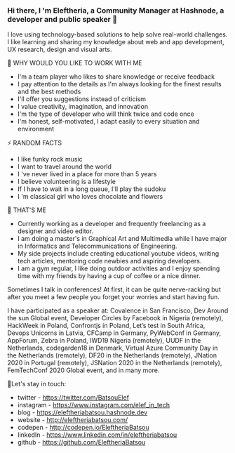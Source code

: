 ### Hi there, I 'm Eleftheria, a Community Manager at Hashnode, a developer and public speaker 👋

I love using technology-based solutions to help solve real-world challenges. I like learning and sharing my knowledge about web and app development, UX research, design and visual arts.

🔭 WHY WOULD YOU LIKE TO WORK WITH ME
- I'm a team player who likes to share knowledge or receive feedback
- I pay attention to the details as I'm always looking for the finest results and the best methods
- I'll offer you suggestions instead of criticism
- I value creativity, imagination, and innovation
- I'm the type of developer who will think twice and code once
- I'm honest, self-motivated, I adapt easily to every situation and environment

⚡ RANDOM FACTS
- I like funky rock music
- I want to travel around the world
- I 've never lived in a place for more than 5 years
- I believe volunteering is a lifestyle
- If I have to wait in a long queue, I'll play the sudoku
- I 'm classical girl who loves chocolate and flowers


🌱 THAT'S ME
- Currently working as a developer and frequently freelancing as a designer and video editor.
- I am doing a master's in Graphical Art and Multimedia while I have major in Informatics and Telecommunications of Engineering.
- My side projects include creating educational youtube videos, writing tech articles, mentoring code newbies and aspiring developers.
- I am a gym regular, I like doing outdoor activities and I enjoy spending time with my friends by having a cup of coffee or a nice dinner.


Sometimes I talk in conferences!
At first, it can be quite nerve-racking but after you meet a few people you forget your worries and start having fun.

I have participated as a speaker at: Covalence in San Francisco, Dev Around the sun Global event, Developer Circles by Facebook in Nigeria (remotely), HackWeek in Poland, Confrontjs in Poland, Let’s test in South Africa, Devops Unicorns in Latvia, CFCamp in Germany, PyWebConf in Germany, AppForum, Zebra in Poland, IWD19 Nigeria (remotely), UUDF in the Netherlands, codegarden18 in Denmark, Virtual Azure Community Day in the Netherlands (remotely), DF20 in the Netherlands (remotely), JNation 2020 in Portugal (remotely), JSNation 2020 in the Netherlands (remotely), FemTechConf 2020 Global event, and in many more.


🙆Let's stay in touch: 
- twitter - https://twitter.com/BatsouElef
- instagram - https://www.instagram.com/elef_in_tech
- blog - https://eleftheriabatsou.hashnode.dev
- website - http://eleftheriabatsou.com/
- codepen - http://codepen.io/EleftheriaBatsou
- linkedIn - https://www.linkedin.com/in/eleftheriabatsou
- github - https://github.com/EleftheriaBatsou
<!--
**EleftheriaBatsou/EleftheriaBatsou** is a ✨ _special_ ✨ repository because its `README.md` (this file) appears on your GitHub profile.

Here are some ideas to get you started:

- 🔭 I’m currently working on ...
- 🌱 I’m currently learning ...
- 👯 I’m looking to collaborate on ...
- 🤔 I’m looking for help with ...
- 💬 Ask me about ...
- 📫 How to reach me: ...
- 😄 Pronouns: ...
- ⚡ Fun fact: ...
-->
